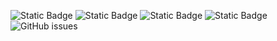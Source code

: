 ![Static Badge](https://img.shields.io/badge/blacklists-61-000000) ![Static Badge](https://img.shields.io/badge/blacklisted-2997326-cc0000) ![Static Badge](https://img.shields.io/badge/whitelisted-2250-00CC00) ![Static Badge](https://img.shields.io/badge/streaming_blacklist-28107-000000) ![GitHub issues](https://img.shields.io/github/issues/fabriziosalmi/blacklists)
